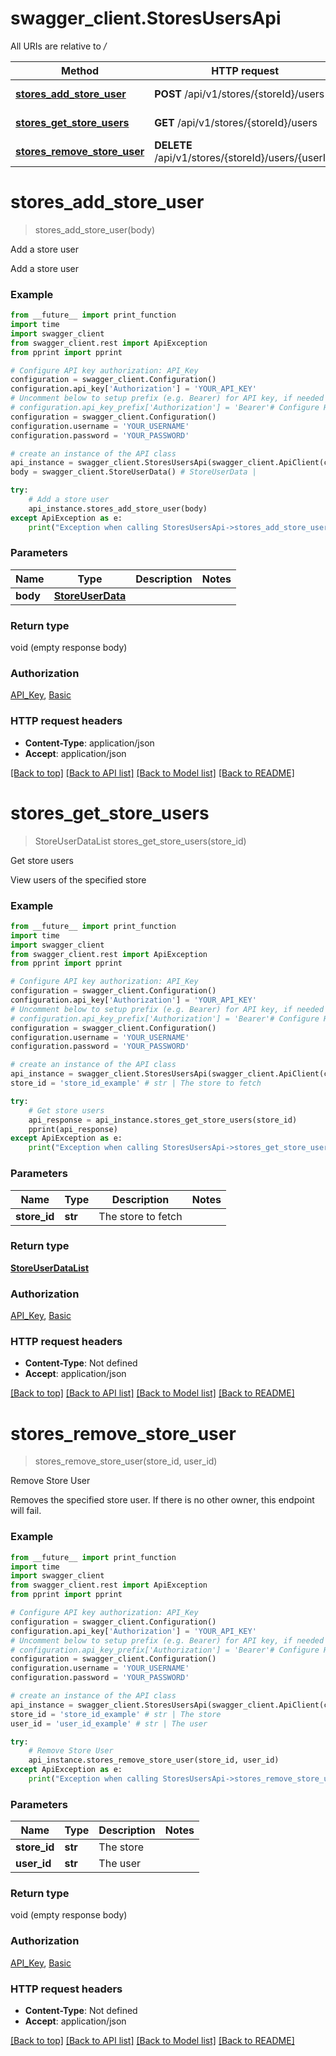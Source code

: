 # swagger_client.StoresUsersApi

All URIs are relative to */*

Method | HTTP request | Description
------------- | ------------- | -------------
[**stores_add_store_user**](StoresUsersApi.md#stores_add_store_user) | **POST** /api/v1/stores/{storeId}/users | Add a store user
[**stores_get_store_users**](StoresUsersApi.md#stores_get_store_users) | **GET** /api/v1/stores/{storeId}/users | Get store users
[**stores_remove_store_user**](StoresUsersApi.md#stores_remove_store_user) | **DELETE** /api/v1/stores/{storeId}/users/{userId} | Remove Store User

# **stores_add_store_user**
> stores_add_store_user(body)

Add a store user

Add a store user

### Example
```python
from __future__ import print_function
import time
import swagger_client
from swagger_client.rest import ApiException
from pprint import pprint

# Configure API key authorization: API_Key
configuration = swagger_client.Configuration()
configuration.api_key['Authorization'] = 'YOUR_API_KEY'
# Uncomment below to setup prefix (e.g. Bearer) for API key, if needed
# configuration.api_key_prefix['Authorization'] = 'Bearer'# Configure HTTP basic authorization: Basic
configuration = swagger_client.Configuration()
configuration.username = 'YOUR_USERNAME'
configuration.password = 'YOUR_PASSWORD'

# create an instance of the API class
api_instance = swagger_client.StoresUsersApi(swagger_client.ApiClient(configuration))
body = swagger_client.StoreUserData() # StoreUserData | 

try:
    # Add a store user
    api_instance.stores_add_store_user(body)
except ApiException as e:
    print("Exception when calling StoresUsersApi->stores_add_store_user: %s\n" % e)
```

### Parameters

Name | Type | Description  | Notes
------------- | ------------- | ------------- | -------------
 **body** | [**StoreUserData**](StoreUserData.md)|  | 

### Return type

void (empty response body)

### Authorization

[API_Key](../README.md#API_Key), [Basic](../README.md#Basic)

### HTTP request headers

 - **Content-Type**: application/json
 - **Accept**: application/json

[[Back to top]](#) [[Back to API list]](../README.md#documentation-for-api-endpoints) [[Back to Model list]](../README.md#documentation-for-models) [[Back to README]](../README.md)

# **stores_get_store_users**
> StoreUserDataList stores_get_store_users(store_id)

Get store users

View users of the specified store

### Example
```python
from __future__ import print_function
import time
import swagger_client
from swagger_client.rest import ApiException
from pprint import pprint

# Configure API key authorization: API_Key
configuration = swagger_client.Configuration()
configuration.api_key['Authorization'] = 'YOUR_API_KEY'
# Uncomment below to setup prefix (e.g. Bearer) for API key, if needed
# configuration.api_key_prefix['Authorization'] = 'Bearer'# Configure HTTP basic authorization: Basic
configuration = swagger_client.Configuration()
configuration.username = 'YOUR_USERNAME'
configuration.password = 'YOUR_PASSWORD'

# create an instance of the API class
api_instance = swagger_client.StoresUsersApi(swagger_client.ApiClient(configuration))
store_id = 'store_id_example' # str | The store to fetch

try:
    # Get store users
    api_response = api_instance.stores_get_store_users(store_id)
    pprint(api_response)
except ApiException as e:
    print("Exception when calling StoresUsersApi->stores_get_store_users: %s\n" % e)
```

### Parameters

Name | Type | Description  | Notes
------------- | ------------- | ------------- | -------------
 **store_id** | **str**| The store to fetch | 

### Return type

[**StoreUserDataList**](StoreUserDataList.md)

### Authorization

[API_Key](../README.md#API_Key), [Basic](../README.md#Basic)

### HTTP request headers

 - **Content-Type**: Not defined
 - **Accept**: application/json

[[Back to top]](#) [[Back to API list]](../README.md#documentation-for-api-endpoints) [[Back to Model list]](../README.md#documentation-for-models) [[Back to README]](../README.md)

# **stores_remove_store_user**
> stores_remove_store_user(store_id, user_id)

Remove Store User

Removes the specified store user. If there is no other owner, this endpoint will fail.

### Example
```python
from __future__ import print_function
import time
import swagger_client
from swagger_client.rest import ApiException
from pprint import pprint

# Configure API key authorization: API_Key
configuration = swagger_client.Configuration()
configuration.api_key['Authorization'] = 'YOUR_API_KEY'
# Uncomment below to setup prefix (e.g. Bearer) for API key, if needed
# configuration.api_key_prefix['Authorization'] = 'Bearer'# Configure HTTP basic authorization: Basic
configuration = swagger_client.Configuration()
configuration.username = 'YOUR_USERNAME'
configuration.password = 'YOUR_PASSWORD'

# create an instance of the API class
api_instance = swagger_client.StoresUsersApi(swagger_client.ApiClient(configuration))
store_id = 'store_id_example' # str | The store
user_id = 'user_id_example' # str | The user

try:
    # Remove Store User
    api_instance.stores_remove_store_user(store_id, user_id)
except ApiException as e:
    print("Exception when calling StoresUsersApi->stores_remove_store_user: %s\n" % e)
```

### Parameters

Name | Type | Description  | Notes
------------- | ------------- | ------------- | -------------
 **store_id** | **str**| The store | 
 **user_id** | **str**| The user | 

### Return type

void (empty response body)

### Authorization

[API_Key](../README.md#API_Key), [Basic](../README.md#Basic)

### HTTP request headers

 - **Content-Type**: Not defined
 - **Accept**: application/json

[[Back to top]](#) [[Back to API list]](../README.md#documentation-for-api-endpoints) [[Back to Model list]](../README.md#documentation-for-models) [[Back to README]](../README.md)

